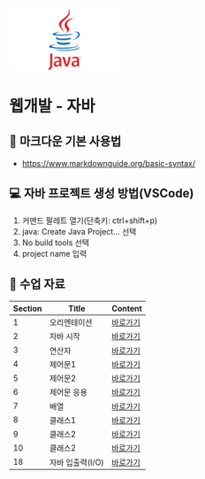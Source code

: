 <img src="./java/java-logo.png" width="200"/>

# 웹개발 - 자바
## 📒 마크다운 기본 사용법
+ https://www.markdownguide.org/basic-syntax/

## 💻 자바 프로젝트 생성 방법(VSCode)
1. 커맨드 팔레트 열기(단축키: ctrl+shift+p)
2. java: Create Java Project... 선택
3. No build tools 선택
4. project name 입력

## 📄 수업 자료
|Section|Title|Content|
|-------|-----|-------|
|1|오리엔테이션|<a href="https://treasure-snow-23c.notion.site/1-b7804cf77ba84e3cb6c3377d9711b476?pvs=4" target="_blank">바로가기</a>|
|2|자바 시작|<a href="https://treasure-snow-23c.notion.site/2-439a709f52164cf7b7a72baaa7372aad?pvs=4" target="_blank">바로가기</a>|
|3|연산자|<a href="https://treasure-snow-23c.notion.site/3-48d9c2b9ad514528ad1038e3174ac91c?pvs=4" target="_blank">바로가기</a>|
|4|제어문1|<a href="https://treasure-snow-23c.notion.site/4-1-3764191c2f72433cbdca961f2bd71589?pvs=4" target="_blank">바로가기</a>|
|5|제어문2|<a href="https://treasure-snow-23c.notion.site/5-2-acfa7b4ba17f44fabbbe34b01f77d945?pvs=4" target="_blank">바로가기</a>|
|6|제어문 응용|<a href="https://treasure-snow-23c.notion.site/6-e9e6ecb3166243ada148a9741cac0038?pvs=4" target="_blank">바로가기</a>|
|7|배열|<a href="https://treasure-snow-23c.notion.site/7-a8d7f64677824dc18c5259c130bbd68c?pvs=4" target="_blank">바로가기</a>|
|8|클래스1|<a href="https://treasure-snow-23c.notion.site/8-1-dcc30be158264ea6bfad2e0ca84ec468?pvs=4" target="_blank">바로가기</a>|
|9|클래스2|<a href="https://treasure-snow-23c.notion.site/9-2-63d2593df45d4052b2dcb122d50e1e8c?pvs=4" target="_blank">바로가기</a>|
|10|클래스2|<a href="https://treasure-snow-23c.notion.site/10-3-3a03d6b3e32e45faad8ebf65604f0faf?pvs=4" target="_blank">바로가기</a>|
|18|자바 입출력(I/O)|<a href="https://treasure-snow-23c.notion.site/18-I-O-6fc6dd52e1c040498ee2f0fc291c30ac?pvs=4" target="_blank">바로가기</a>|
